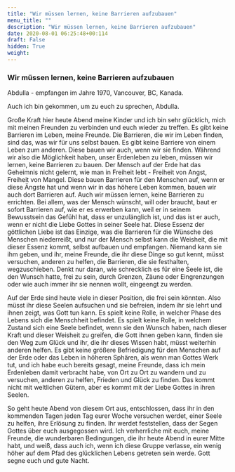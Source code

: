 ```yaml
---
title: "Wir müssen lernen, keine Barrieren aufzubauen"
menu_title: ""
description: "Wir müssen lernen, keine Barrieren aufzubauen"
date: 2020-08-01 06:25:48+00:114
draft: False
hidden: True
weight:
---
```

### Wir müssen lernen, keine Barrieren aufzubauen

Abdulla - empfangen im Jahre 1970, Vancouver, BC, Kanada.

Auch ich bin gekommen, um zu euch zu sprechen, Abdulla.

Große Kraft hier heute Abend meine Kinder und ich bin sehr glücklich, mich mit meinen Freunden zu verbinden und euch wieder zu treffen. Es gibt keine Barrieren im Leben, meine Freunde. Die Barrieren, die wir im Leben finden, sind das, was wir für uns selbst bauen. Es gibt keine Barriere von einem Leben zum anderen. Diese bauen wir auch, wenn wir sie finden. Während wir also die Möglichkeit haben, unser Erdenleben zu leben, müssen wir lernen, keine Barrieren zu bauen. Der Mensch auf der Erde hat das Geheimnis nicht gelernt, wie man in Freiheit lebt - Freiheit von Angst, Freiheit von Mangel. Diese bauen Barrieren für den Menschen auf, wenn er diese Ängste hat und wenn wir in das höhere Leben kommen, bauen wir auch dort Barrieren auf. Auch wir müssen lernen, keine Barrieren zu errichten. Bei allem, was der Mensch wünscht, will oder braucht, baut er sofort Barrieren auf, wie er es erwerben kann, weil er in seinem Bewusstsein das Gefühl hat, dass er unzulänglich ist, und das ist er auch, wenn er nicht die Liebe Gottes in seiner Seele hat. Diese Essenz der göttlichen Liebe ist das Einzige, was die Barrieren für die Wünsche des Menschen niederreißt, und nur der Mensch selbst kann die Weisheit, die mit dieser Essenz kommt, selbst aufbauen und empfangen. Niemand kann sie ihm geben, und ihr, meine Freunde, die ihr diese Dinge so gut kennt, müsst versuchen, anderen zu helfen, die Barrieren, die sie festhalten, wegzuschieben. Denkt nur daran, wie schrecklich es für eine Seele ist, die den Wunsch hatte, frei zu sein, durch Grenzen, Zäune oder Eingrenzungen oder wie auch immer ihr sie nennen wollt, eingeengt zu werden.

Auf der Erde sind heute viele in dieser Position, die frei sein könnten. Also müsst ihr diese Seelen aufsuchen und sie befreien, indem ihr sie lehrt und ihnen zeigt, was Gott tun kann. Es spielt keine Rolle, in welcher Phase des Lebens sich die Menschheit befindet. Es spielt keine Rolle, in welchem Zustand sich eine Seele befindet, wenn sie den Wunsch haben, nach dieser Kraft und dieser Weisheit zu greifen, die Gott ihnen geben kann, finden sie den Weg zum Glück und ihr, die ihr dieses Wissen habt, müsst weiterhin anderen helfen. Es gibt keine größere Befriedigung für den Menschen auf der Erde oder das Leben in höheren Sphären, als wenn man Gottes Werk tut, und ich habe euch bereits gesagt, meine Freunde, dass ich mein Erdenleben damit verbracht habe, von Ort zu Ort zu wandern und zu versuchen, anderen zu helfen, Frieden und Glück zu finden. Das kommt nicht mit weltlichen Gütern, aber es kommt mit der Liebe Gottes in ihren Seelen.

So geht heute Abend von diesem Ort aus, entschlossen, dass ihr in den kommenden Tagen jeden Tag eurer Woche versuchen werdet, einer Seele zu helfen, ihre Erlösung zu finden. Ihr werdet feststellen, dass der Segen Gottes über euch ausgegossen wird. Ich verherrliche mit euch, meine Freunde, die wunderbaren Bedingungen, die ihr heute Abend in eurer Mitte habt, und weiß, dass auch ich, wenn ich diese Gruppe verlasse, ein wenig höher auf dem Pfad des glücklichen Lebens getreten sein werde. Gott segne euch und gute Nacht.
